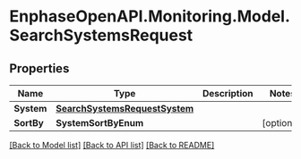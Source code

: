 # EnphaseOpenAPI.Monitoring.Model.SearchSystemsRequest

## Properties

Name | Type | Description | Notes
------------ | ------------- | ------------- | -------------
**System** | [**SearchSystemsRequestSystem**](SearchSystemsRequestSystem.md) |  | 
**SortBy** | **SystemSortByEnum** |  | [optional] 

[[Back to Model list]](../README.md#documentation-for-models) [[Back to API list]](../README.md#documentation-for-api-endpoints) [[Back to README]](../README.md)

